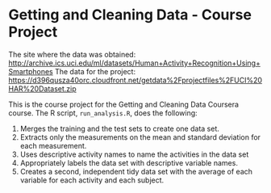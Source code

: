 # Getting and Cleaning Data - Course Project

The site where the data was obtained: http://archive.ics.uci.edu/ml/datasets/Human+Activity+Recognition+Using+Smartphones
The data for the project: https://d396qusza40orc.cloudfront.net/getdata%2Fprojectfiles%2FUCI%20HAR%20Dataset.zip

This is the course project for the Getting and Cleaning Data Coursera course.
The R script, `run_analysis.R`, does the following:

1. Merges the training and the test sets to create one data set.
2. Extracts only the measurements on the mean and standard deviation for each measurement.
3. Uses descriptive activity names to name the activities in the data set
4. Appropriately labels the data set with descriptive variable names.
5. Creates a second, independent tidy data set with the average of each variable for each activity and each subject.
